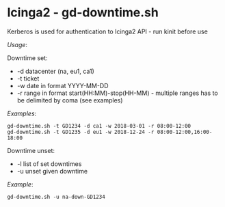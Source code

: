 # Icinga2 - gd-downtime.sh

Kerberos is used for authentication to Icinga2 API - run kinit before use

*Usage*:

Downtime set:
* -d datacenter (na, eu1, ca1)
* -t ticket
* -w date in format YYYY-MM-DD
* -r range in format start(HH:MM)-stop(HH-MM) - multiple ranges has to be delimited by coma (see examples)

*Examples*:
```
gd-downtime.sh -t GD1234 -d ca1 -w 2018-03-01 -r 08:00-12:00
gd-downtime.sh -t GD1235 -d eu1 -w 2018-12-24 -r 08:00-12:00,16:00-18:00
```

Downtime unset:
*  -l list of set downtimes
*  -u unset given downtime

*Example*:
 ```
 gd-downtime.sh -u na-down-GD1234
 ```
